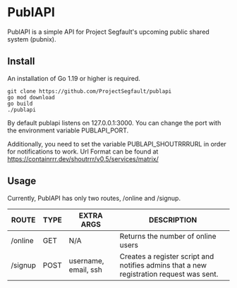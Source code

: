 # PublAPI

PublAPI is a simple API for Project Segfault's upcoming public shared system (pubnix).

## Install
An installation of Go 1.19 or higher is required.
```
git clone https://github.com/ProjectSegfault/publapi
go mod download 
go build 
./publapi
```

By default publapi listens on 127.0.0.1:3000. You can change the port with the environment variable PUBLAPI_PORT.

Additionally, you need to set the variable PUBLAPI_SHOUTRRRURL in order for notifications to work. Url Format can be found at https://containrrr.dev/shoutrrr/v0.5/services/matrix/

## Usage
Currently, PublAPI has only two routes, /online and /signup.

| ROUTE   | TYPE | EXTRA ARGS      | DESCRIPTION                        |
|---------|------|-----------------|------------------------------------|
| /online | GET  | N/A             | Returns the number of online users |
| /signup | POST | username, email, ssh | Creates a register script and notifies admins that a new registration request was sent.|
